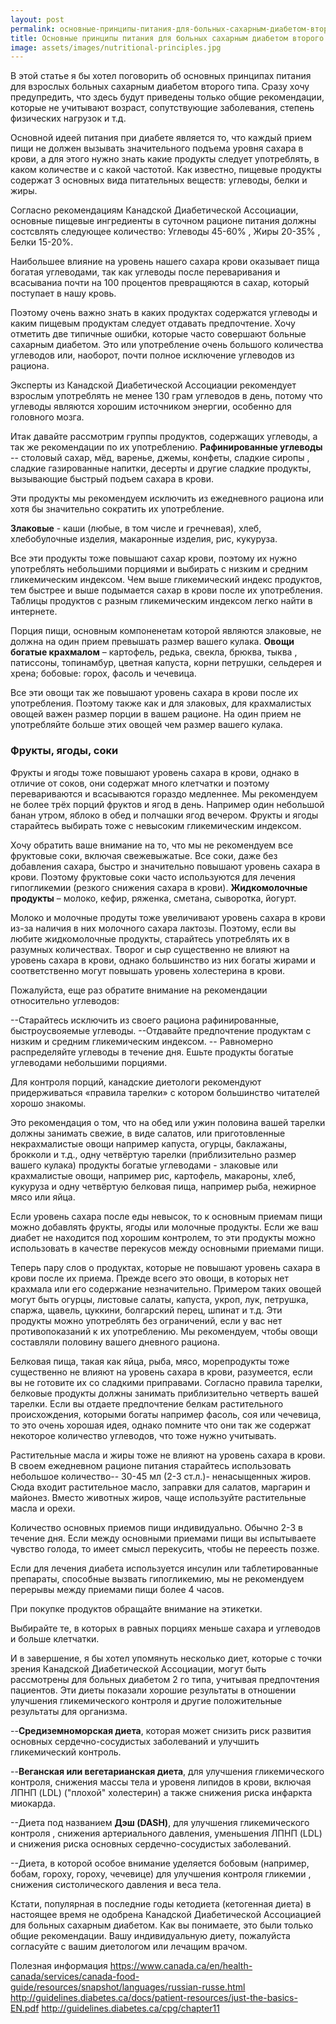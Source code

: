 ```yaml
---
layout: post
permalink: основные-принципы-питания-для-больных-сахарным-диабетом-второго-типа
title: Основные принципы питания для больных сахарным диабетом второго типа.
image: assets/images/nutritional-principles.jpg
---
```


В этой статье я бы хотел поговорить об основных принципах питания для взрослых больных сахарным диабетом второго типа.
Сразу хочу предупредить, что здесь будут приведены только общие рекомендации, которые не учитывают возраст,
сопутствующие заболевания, степень физических нагрузок и т.д.

Основной идеей питания при диабете является то, что каждый прием пищи не должен вызывать значительного подъема уровня
сахара в крови, а для этого нужно знать какие продукты следует употреблять, в каком количестве и с какой частотой. Как
известно, пищевые продукты содержат 3 основных вида питательных веществ: углеводы, белки и жиры.

Cогласно рекомендациям Канадской Диабетической Ассоциации, основные пищевые ингредиенты в суточном рационе питания
должны состсвлять следующее количество: Углеводы 45-60% , Жиры 20-35% , Белки 15-20%.

Наибольшее влияние на уровень нашего сахара крови оказывает пища богатая углеводами, так как углеводы после
переваривания и всасываниа почти на 100 процентов превращяются в сахар, который поступает в нашу кровь.

Поэтому очень важно знать в каких продуктах содержатся углеводы и каким пищевым продуктам следует отдавать предпочтение.
Хочу отметить две типичные ошибки, которые часто совершают больные сахарным диабетом. Это или употребление очень
большого количества углеводов или, наоборот, почти полное исключение углеводов из рациона.

Эксперты из Канадской Диабетической Ассоциации рекомендует взрослым употреблять не менее 130 грам углеводов в день,
потому что углеводы являются хорошим источником энергии, особенно для головного мозга.

Итак давайте рассмотрим группы продуктов, содержащих углеводы, а так же рекомендации по их употреблению.
<b>Рафинированные углеводы</b> -- столовый сахар, мёд, варенье, джемы, конфеты, сладкие сиропы , сладкие
газированные напитки, десерты и другие сладкие продукты, вызывающие быстрый подъем сахара в крови.

Эти продукты мы рекомендуем исключить из ежедневного рациона или хотя бы значительно сократить их употребление.

<b>Злаковые</b> - каши (любые, в том числе и гречневая), хлеб, хлебобулочные изделия, макаронные изделия, рис, кукуруза.

Все эти продукты тоже повышают сахар крови, поэтому их нужно употреблять небольшими порциями и выбирать с низким и
средним гликемическим индексом.
Чем выше гликемический индекс продуктов, тем быстрее и выше подымается сахар в крови после их употребления. Таблицы
продуктов с разным гликемическим индексом легко найти в интернете.

Порция пищи, основным компоненетам которой являются злаковые, не должна на один прием превышать размер вашего кулака.
<b>Овощи богатые крахмалом</b> – картофель, редька, свекла, брюква, тыква , патиссоны, топинамбур, цветная капуста,
корни петрушки, сельдерея и хрена; бобовые: горох, фасоль и чечевица.

Все эти овощи так же повышают уровень сахара в крови после их употребления. Поэтому также как и для злаковых, для
крахмалистых овощей важен размер порции в вашем рационе. На один прием не употребляйте больше этих овощей чем размер
вашего кулака.

<h3>Фрукты, ягоды, соки</h3>

Фрукты и ягоды тоже повышают уровень сахара в крови, однако в отличие от соков, они содержат много клетчатки и поэтому
перевариваются и всасываются гораздо медленнее. Мы рекомендуем не более трёх порций фруктов и ягод в день. Например один
небольшой банан утром, яблоко в обед и полчашки ягод вечером. Фрукты и ягоды старайтесь выбирать тоже с невысоким
гликемическим индексом.

Хочу обратить ваше внимание на то, что мы не рекомендуем все фруктовые соки, включая свежевыжатые. Все соки, даже без
добавления сахара, быстро и значительно повышают уровень сахара в крови. Поэтому фруктовые соки часто используются для
лечения гипогликемии (резкого снижения сахара в крови).
<b>Жидкомолочные продукты</b> – молоко, кефир, ряженка, сметана, сыворотка, йогурт.

Молоко и молочные продуты тоже увеличивают уровень сахара в крови из-за наличия в них молочного сахара лактозы. Поэтому,
если вы любите жидкомолочные продукты, старайтесь употреблять их в разумных количествах. Творог и сыр существенно не
влияют на уровень сахара в крови, однако большинство из них богаты жирами и соответственно могут повышать уровень
холестерина в крови.

Пожалуйста, еще раз обратите внимание на рекомендации относительно углеводов:

--Старайтесь исключить из своего рациона рафинированные, быстроусвояемые углеводы.
--Отдавайте предпочтение продуктам с низким и средним гликемическим индексом.
-- Pавномерно распределяйте углеводы в течение дня. Ешьте продукты богатые углеводами небольшими порциями.

Для контроля порций, канадские диетологи рекомендуют придерживаться «правила тарелки» с котором большинство читателей
хорошо знакомы.

Это рекомендация о том, что на обед или ужин половина вашей тарелки должны занимать свежие, в виде салатов, или
приготовленные некрахмалистые овощи например капуста, огурцы, баклажаны, брокколи и т.д., одну четвёртую тарелки
(приблизительно размер вашего кулака) продукты богатые углеводами - злаковые или крахмалистые овощи, например рис,
картофель, макароны, хлеб, кукуруза и одну четвёртую белковая пища, например рыба, нежирное мясо или яйца.

Если уровень сахара после еды невысок, то к основным приемам пищи можно добавлять фрукты, ягоды или молочные продукты.
Если же ваш диабет не находится под хорошим контролем, то эти продукты можно использовать в качестве перекусов между
основными приемами пищи.

Теперь пару слов о продуктах, которые не повышают уровень сахара в крови после их приема. Прежде всего это овощи, в
которых нет крахмала или его содержание незначительно. Примером таких овощей могут быть oгурцы, листовые салаты,
капуста, укроп, лук, петрушка, cпаржа, щавель, цуккини, болгарский перец, шпинат и т.д. Эти продукты можно употреблять
без ограничений, если у вас нет противопоказаний к их употреблению. Мы рекомендуем, чтобы овощи составляли половину
вашего дневного рациона.

Белковая пища, такая как яйца, рыба, мясо, морепродукты тоже существенно не влияют на уровень сахара в крови,
разумеется, если вы не готовите их со сладкими приправами. Согласно правила тарелки, белковые продукты должны занимать
приблизительно четверть вашей тарелки. Если вы отдаете предпочтение белкам растительного происхождения, которыми богаты
например фасоль, соя или чечевица, то это очень хорошая идея, однако помните что они так же содержат некоторое
количество углеводов, что тоже нужно учитывать.

Растительные масла и жиры тоже не влияют на уровень сахара в крови. В своем ежедневном рационе питания старайтесь
использовать небольшое количество-- 30-45 мл (2-3 ст.л.)- ненасыщенных жиров. Сюда входит растительное масло, заправки
для салатов, маргарин и майонез. Вместо животных жиров, чаще используйте растительные масла и орехи.

Количество основных приемов пищи индивидуально. Обычно 2-3 в течение дня. Если между основными приемами пищи вы
испытываете чувство голода, то имеет смысл перекусить, чтобы не переесть позже.

Если для лечения диабета используется инсулин или таблетированные препараты, способные вызвать гипогликемию, мы не
рекомендуем перерывы между приемами пищи более 4 часов.


При покупке продуктов обращайте внимание на этикетки.

Выбирайте те, в которых в равных порциях меньше сахара и углеводов и больше клетчатки.

И в завершениe, я бы хотел упомянуть несколько диет, которые с точки зрения Канадской Диабетической Ассоциации, могут
быть рассмотрены для больных диабетом 2 го типа, учитывая предпочтения пациентов. Эти диеты показали хорошие результаты
в отношении улучшения гликемического контроля и другие положительные результаты для организма.

--<b>Средиземноморская диета</b>, которая может снизить риск развития основных сердечно-сосудистых заболеваний и
улучшить гликемический контроль.

--<b>Веганская или вегетарианская диета</b>, для улучшения гликемического контроля, снижения массы тела и уровеня
липидов в крови, включая ЛПНП (LDL) ("плохой" холестерин) а также снижения риска инфаркта миокарда.

--Диета под названием <b>Дэш (DASH)</b>, для улучшения гликемического контроля , снижения артериального давления,
уменьшения ЛПНП (LDL) и снижения риска основных сердечно-сосудистых заболеваний.

--Диета, в которой особое внимание уделяется бобовым (например, бобам, гороху, гороху, чечевице) для улучшения контроля
гликемии , снижения систолического давления и веса тела.

Кстати, популярная в последние годы кетодиета (кетогенная диета) в настоящее время не одобрена Канадской Диабетической
Ассоциацией для больных сахарным диабетом.
Как вы понимаете, это были только общие рекомендации. Вашу индивидуальную диету, пожалуйста согласуйте с вашим
диетологом или лечащим врачом.

Полезная информация
<a href="https://www.canada.ca/en/health-canada/services/canada-food-guide/resources/snapshot/languages/russian-russe.html"
	target="_blank">https://www.canada.ca/en/health-canada/services/canada-food-guide/resources/snapshot/languages/russian-russe.html</a>
<a
	href="http://guidelines.diabetes.ca/docs/patient-resources/just-the-basics-EN.pdf">http://guidelines.diabetes.ca/docs/patient-resources/just-the-basics-EN.pdf</a>
<a href="http://guidelines.diabetes.ca/cpg/chapter11">http://guidelines.diabetes.ca/cpg/chapter11</a>